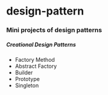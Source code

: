 # design-pattern
<h3>Mini projects of design patterns</h3>

<h5>Creational Design Patterns</h5>
<ul>
  <li>Factory Method</li>
  <li>Abstract Factory</li>
  <li>Builder</li>
  <li>Prototype</li>
  <li>Singleton</li>
</ul>
